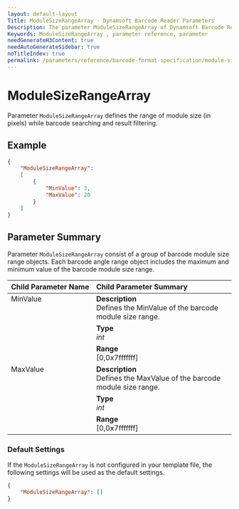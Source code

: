 ```yaml
---
layout: default-layout
Title: ModuleSizeRangeArray - Dynamsoft Barcode Reader Parameters
Description: The parameter ModuleSizeRangeArray of Dynamsoft Barcode Reader defines the range of module size (in pixels) while barcode searching and result filtering.
Keywords: ModuleSizeRangeArray , parameter reference, parameter
needGenerateH3Content: true
needAutoGenerateSidebar: true
noTitleIndex: true
permalink: /parameters/reference/barcode-format-specification/module-size-range-array.html
---
```


# ModuleSizeRangeArray

Parameter `ModuleSizeRangeArray` defines the range of module size (in pixels) while barcode searching and result filtering.

## Example

```json
{
    "ModuleSizeRangeArray": 
    [
        {
            "MinValue": 3,
            "MaxValue": 20
        }
    ]
}
```

## Parameter Summary

Parameter `ModuleSizeRangeArray` consist of a group of barcode module size range objects. Each barcode angle range object includes the maximum and minimum value of the barcode module size range.

<table style = "text-align:left">
    <thead>
        <tr>
            <th nowrap="nowrap">Child Parameter Name</th>
            <th nowrap="nowrap">Child Parameter Summary</th>
        </tr>
    </thead>
    <tr>
        <td rowspan = "3" style="vertical-align:text-top">MinValue<br></td>
        <td><b>Description</b><br>Defines the MinValue of the barcode module size range.</td>
    </tr>
    <tr>
        <td><b>Type</b><br><i>int</i></td>
    </tr>
    <tr>
        <td><b>Range</b><br>[0,0x7fffffff]
        </td>
    </tr>
    <tr>
        <td rowspan = "3" style="vertical-align:text-top">MaxValue<br></td>
        <td><b>Description</b><br>Defines the MaxValue of the barcode module size range.</td>
    </tr>
    <tr>
        <td><b>Type</b><br><i>int</i></td>
    </tr>
    <tr>
        <td><b>Range</b><br>[0,0x7fffffff]
        </td>
    </tr>
</table>

### Default Settings

If the `ModuleSizeRangeArray` is not configured in your template file, the following settings will be used as the default settings.

```json
{
    "ModuleSizeRangeArray": []
}
```
